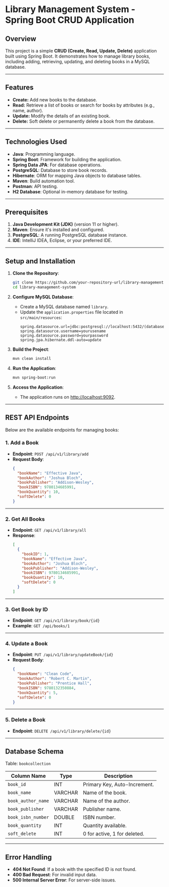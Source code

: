 
# **Library Management System - Spring Boot CRUD Application**

## **Overview**
This project is a simple **CRUD (Create, Read, Update, Delete)** application built using Spring Boot. It demonstrates how to manage library books, including adding, retrieving, updating, and deleting books in a MySQL database.

---

## **Features**
- **Create:** Add new books to the database.
- **Read:** Retrieve a list of books or search for books by attributes (e.g., name, author).
- **Update:** Modify the details of an existing book.
- **Delete:** Soft delete or permanently delete a book from the database.

---

## **Technologies Used**
- **Java**: Programming language.
- **Spring Boot**: Framework for building the application.
- **Spring Data JPA**: For database operations.
- **PostgreSQL**: Database to store book records.
- **Hibernate**: ORM for mapping Java objects to database tables.
- **Maven**: Build automation tool.
- **Postman**: API testing.
- **H2 Database**: Optional in-memory database for testing.

---

## **Prerequisites**
1. **Java Development Kit (JDK)** (version 11 or higher).
2. **Maven**: Ensure it's installed and configured.
3. **PostgreSQL**: A running PostgreSQL database instance.
4. **IDE**: IntelliJ IDEA, Eclipse, or your preferred IDE.

---

## **Setup and Installation**
1. **Clone the Repository**:
   ```bash
   git clone https://github.com/your-repository-url/library-management-system.git
   cd library-management-system
   ```

2. **Configure MySQL Database**:
   - Create a MySQL database named `library`.
   - Update the `application.properties` file located in `src/main/resources`:
     ```properties
     spring.datasource.url=jdbc:postgresql://localhost:5432/(database_name)
     spring.datasource.username=yourusename
     spring.datasource.password=yourpassword
     spring.jpa.hibernate.ddl-auto=update
     ```

3. **Build the Project**:
   ```bash
   mvn clean install
   ```

4. **Run the Application**:
   ```bash
   mvn spring-boot:run
   ```

5. **Access the Application**:
   - The application runs on [http://localhost:9092](http://localhost:9092).

---

## **REST API Endpoints**
Below are the available endpoints for managing books:

### **1. Add a Book**
- **Endpoint**: `POST /api/v1/library/add`
- **Request Body**:
  ```json
  {
    "bookName": "Effective Java",
    "bookAuthor": "Joshua Bloch",
    "bookPublisher": "Addison-Wesley",
    "bookISBN": 9780134685991,
    "bookQuantity": 10,
    "softDelete": 0
  }
  ```

---

### **2. Get All Books**
- **Endpoint**: `GET /api/v1/library/all`
- **Response**:
  ```json
  [
    {
      "bookID": 1,
      "bookName": "Effective Java",
      "bookAuthor": "Joshua Bloch",
      "bookPublisher": "Addison-Wesley",
      "bookISBN": 9780134685991,
      "bookQuantity": 10,
      "softDelete": 0
    }
  ]
  ```

---

### **3. Get Book by ID**
- **Endpoint**: `GET /api/v1/library/book/{id}`
- **Example**: `GET /api/books/1`

---

### **4. Update a Book**
- **Endpoint**: `PUT /api/v1/library/updateBook/{id}`
- **Request Body**:
  ```json
  {
    "bookName": "Clean Code",
    "bookAuthor": "Robert C. Martin",
    "bookPublisher": "Prentice Hall",
    "bookISBN": 9780132350884,
    "bookQuantity": 5,
    "softDelete": 0
  }
  ```

---

### **5. Delete a Book**
- **Endpoint**: `DELETE /api/v1/library/delete/{id}`

---

## **Database Schema**
Table: `bookcollection`

| Column Name       | Type     | Description                  |
|-------------------|----------|------------------------------|
| `book_id`         | INT      | Primary Key, Auto-Increment. |
| `book_name`       | VARCHAR  | Name of the book.            |
| `book_author_name`| VARCHAR  | Name of the author.          |
| `book_publisher`  | VARCHAR  | Publisher name.              |
| `book_isbn_number`| DOUBLE   | ISBN number.                 |
| `book_quantity`   | INT      | Quantity available.          |
| `soft_delete`     | INT      | 0 for active, 1 for deleted. |

---

## **Error Handling**
- **404 Not Found**: If a book with the specified ID is not found.
- **400 Bad Request**: For invalid input data.
- **500 Internal Server Error**: For server-side issues.
